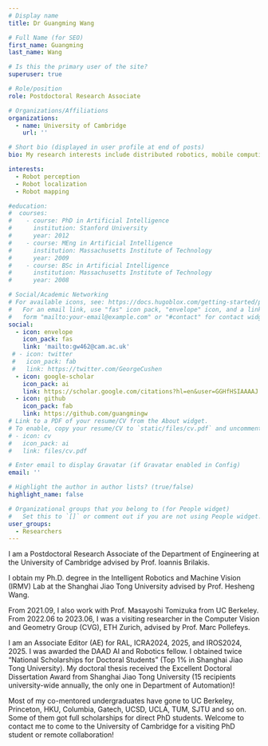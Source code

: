 ```yaml
---
# Display name
title: Dr Guangming Wang

# Full Name (for SEO)
first_name: Guangming
last_name: Wang

# Is this the primary user of the site?
superuser: true

# Role/position
role: Postdoctoral Research Associate

# Organizations/Affiliations
organizations:
  - name: University of Cambridge
    url: ''

# Short bio (displayed in user profile at end of posts)
bio: My research interests include distributed robotics, mobile computing and programmable matter.

interests:
  - Robot perception
  - Robot localization
  - Robot mapping

#education:
#  courses:
#    - course: PhD in Artificial Intelligence
#      institution: Stanford University
#      year: 2012
#    - course: MEng in Artificial Intelligence
#      institution: Massachusetts Institute of Technology
#      year: 2009
#    - course: BSc in Artificial Intelligence
#      institution: Massachusetts Institute of Technology
#      year: 2008

# Social/Academic Networking
# For available icons, see: https://docs.hugoblox.com/getting-started/page-builder/#icons
#   For an email link, use "fas" icon pack, "envelope" icon, and a link in the
#   form "mailto:your-email@example.com" or "#contact" for contact widget.
social:
  - icon: envelope
    icon_pack: fas
    link: 'mailto:gw462@cam.ac.uk'
 # - icon: twitter
 #   icon_pack: fab
 #   link: https://twitter.com/GeorgeCushen
  - icon: google-scholar
    icon_pack: ai
    link: https://scholar.google.com/citations?hl=en&user=GGHfHSIAAAAJ
  - icon: github
    icon_pack: fab
    link: https://github.com/guangmingw
# Link to a PDF of your resume/CV from the About widget.
# To enable, copy your resume/CV to `static/files/cv.pdf` and uncomment the lines below.
# - icon: cv
#   icon_pack: ai
#   link: files/cv.pdf

# Enter email to display Gravatar (if Gravatar enabled in Config)
email: ''

# Highlight the author in author lists? (true/false)
highlight_name: false

# Organizational groups that you belong to (for People widget)
#   Set this to `[]` or comment out if you are not using People widget.
user_groups:
  - Researchers
---
```


I am a Postdoctoral Research Associate of the Department of Engineering at the University of Cambridge advised by Prof. Ioannis Brilakis.

I obtain my Ph.D. degree in the Intelligent Robotics and Machine Vision (IRMV) Lab at the Shanghai Jiao Tong University advised by Prof. Hesheng Wang.

From 2021.09, I also work with Prof. Masayoshi Tomizuka from UC Berkeley. From 2022.06 to 2023.06, I was a visiting researcher in the Computer Vision and Geometry Group (CVG), ETH Zurich, advised by Prof. Marc Pollefeys.

I am an Associate Editor (AE) for RAL, ICRA2024, 2025, and IROS2024, 2025. I was awarded the DAAD AI and Robotics fellow. I obtained twice “National Scholarships for Doctoral Students” (Top 1% in Shanghai Jiao Tong University). My doctoral thesis received the Excellent Doctoral Dissertation Award from Shanghai Jiao Tong University (15 recipients university-wide annually, the only one in Department of Automation)!

Most of my co-mentored undergraduates have gone to UC Berkeley, Princeton, HKU, Columbia, Gatech, UCSD, UCLA, TUM, SJTU and so on. Some of them got full scholarships for direct PhD students. Welcome to contact me to come to the University of Cambridge for a visiting PhD student or remote collaboration!
